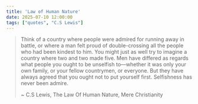 ```yaml
---
title: 'Law of Human Nature'
date: 2025-07-10 12:00:00
tags: ["quotes", "C.S Lewis"]
---
```


> Think of a country where people were admired for running away in battle, or where a man felt proud of
> double-crossing all the people who had been kindest to him.
> You might just as well try to imagine a country where two and two made five. Men have differed as
> regards what people you ought to be unselfish to—whether it was only your own family, or your
> fellow countrymen, or everyone. But they have always agreed that you ought not to put yourself first.
> Selfishness has never been admire.
>
> ~ C.S Lewis, The Law Of Human Nature, Mere Christianity
